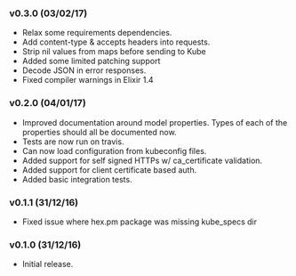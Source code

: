 ### v0.3.0 (03/02/17)

- Relax some requirements dependencies.
- Add content-type & accepts headers into requests.
- Strip nil values from maps before sending to Kube
- Added some limited patching support
- Decode JSON in error responses.
- Fixed compiler warnings in Elixir 1.4

### v0.2.0 (04/01/17)

- Improved documentation around model properties. Types of each of the
  properties should all be documented now.
- Tests are now run on travis.
- Can now load configuration from kubeconfig files.
- Added support for self signed HTTPs w/ ca_certificate validation.
- Added support for client certificate based auth.
- Added basic integration tests.

### v0.1.1 (31/12/16)

- Fixed issue where hex.pm package was missing kube_specs dir

### v0.1.0 (31/12/16)

- Initial release.

